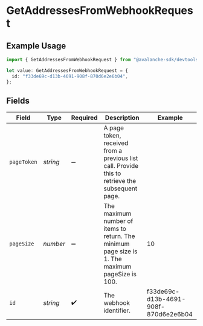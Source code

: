 # GetAddressesFromWebhookRequest

## Example Usage

```typescript
import { GetAddressesFromWebhookRequest } from "@avalanche-sdk/devtools/models/operations";

let value: GetAddressesFromWebhookRequest = {
  id: "f33de69c-d13b-4691-908f-870d6e2e6b04",
};
```

## Fields

| Field                                                                                           | Type                                                                                            | Required                                                                                        | Description                                                                                     | Example                                                                                         |
| ----------------------------------------------------------------------------------------------- | ----------------------------------------------------------------------------------------------- | ----------------------------------------------------------------------------------------------- | ----------------------------------------------------------------------------------------------- | ----------------------------------------------------------------------------------------------- |
| `pageToken`                                                                                     | *string*                                                                                        | :heavy_minus_sign:                                                                              | A page token, received from a previous list call. Provide this to retrieve the subsequent page. |                                                                                                 |
| `pageSize`                                                                                      | *number*                                                                                        | :heavy_minus_sign:                                                                              | The maximum number of items to return. The minimum page size is 1. The maximum pageSize is 100. | 10                                                                                              |
| `id`                                                                                            | *string*                                                                                        | :heavy_check_mark:                                                                              | The webhook identifier.                                                                         | f33de69c-d13b-4691-908f-870d6e2e6b04                                                            |